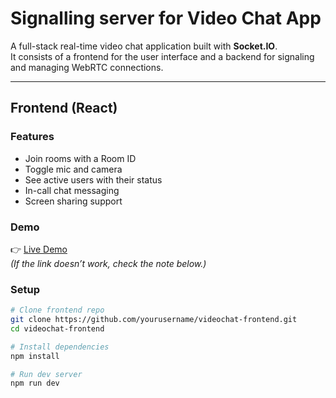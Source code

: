 # Signalling server for Video Chat App  

A full-stack real-time video chat application built with **Socket.IO**.  
It consists of a frontend for the user interface and a backend for signaling and managing WebRTC connections.  

---

## Frontend (React)  

### Features  
- Join rooms with a Room ID  
- Toggle mic and camera  
- See active users with their status  
- In-call chat messaging  
- Screen sharing support  

### Demo  
👉 [Live Demo](https://your-deployed-link.com)  
*(If the link doesn’t work, check the note below.)*  

### Setup  
```bash
# Clone frontend repo
git clone https://github.com/yourusername/videochat-frontend.git
cd videochat-frontend

# Install dependencies
npm install

# Run dev server
npm run dev
